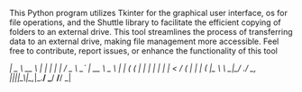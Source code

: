 This Python program utilizes Tkinter for the graphical user interface, os for file operations, and the Shuttle library to facilitate the efficient copying of folders to an external drive. This tool streamlines the process of transferring data to an external drive, making file management more accessible.  Feel free to contribute, report issues, or enhance the functionality of this tool
                                                            
  __|  _ \  __ \  |   | | | |  /  _ \  _` | __ \   _ \   __|  __| 
 (    (   | |   | |   | | |   <   __/ (   | |   | (   |\__ \\__ \ 
\___|\___/  .__/ \__, |_|_|_|\_\\___|\__,_|_.__/ \___/ ____/____/ 
           _|
